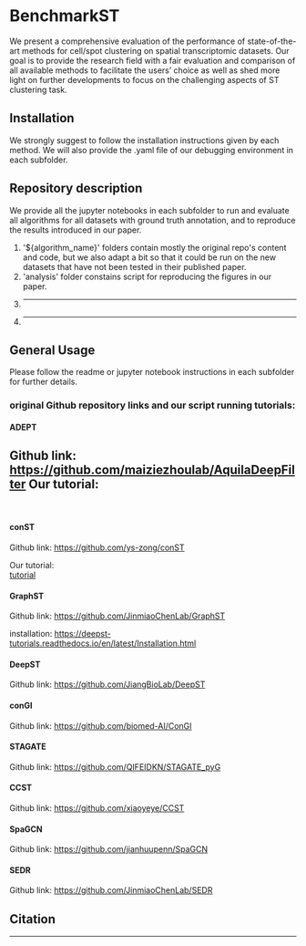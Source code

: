 # BenchmarkST

We present a comprehensive evaluation of the performance of state-of-the-art methods for cell/spot clustering on spatial transcriptomic datasets. Our goal is to provide the research field with a fair evaluation and comparison of all available methods to facilitate the users’ choice as well as shed more light on further developments to focus on the challenging aspects of ST clustering task.

## Installation

We strongly suggest to follow the installation instructions given by each method. We will also provide the .yaml file of our debugging environment in each subfolder.

## Repository description
We provide all the jupyter notebooks in each subfolder to run and evaluate all algorithms for all datasets with ground truth annotation, and to reproduce the results introduced in our paper.


1. '${algorithm_name}' folders contain mostly the original repo's content and code, but we also adapt a bit so that it could be run on the new datasets that have not been tested in their published paper.
2. 'analysis' folder constains script for reproducing the figures in our paper.
3. -------
4. -------

## General Usage

Please follow the readme or jupyter notebook instructions in each subfolder for further details.

### original Github repository links and our script running tutorials:

#### ADEPT

Github link: https://github.com/maiziezhoulab/AquilaDeepFilter
Our tutorial: 
<br>
-------
<br>


#### conST

Github link: https://github.com/ys-zong/conST

Our tutorial: 
<br>
[tutorial](https://github.com/maiziezhoulab/BenchmarkST/blob/main/conST/run_conST.ipynb)
<br>

#### GraphST

Github link: https://github.com/JinmiaoChenLab/GraphST

installation: https://deepst-tutorials.readthedocs.io/en/latest/Installation.html

#### DeepST

Github link: https://github.com/JiangBioLab/DeepST

#### conGI

Github link: https://github.com/biomed-AI/ConGI

#### STAGATE

Github link: https://github.com/QIFEIDKN/STAGATE_pyG

#### CCST

Github link: https://github.com/xiaoyeye/CCST

#### SpaGCN

Github link: https://github.com/jianhuupenn/SpaGCN

#### SEDR

Github link: https://github.com/JinmiaoChenLab/SEDR

## Citation

-------